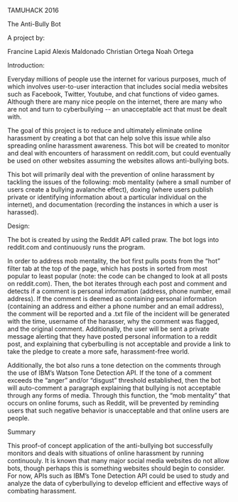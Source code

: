 TAMUHACK 2016


The Anti-Bully Bot


A project by:

Francine Lapid 
Alexis Maldonado 
Christian Ortega 
Noah Ortega

Introduction:

Everyday millions of people use the internet for various purposes, much of which involves user-to-user interaction that includes social media websites such as Facebook, Twitter, Youtube, and chat functions of video games. Although there are many nice people on the internet, there are many who are not and turn to cyberbullying -- an unacceptable act that must be dealt with.

The goal of this project is to reduce and ultimately eliminate online harassment by creating a bot that can help solve this issue while also spreading online harassment awareness. This bot will be created to monitor and deal with encounters of harassment on reddit.com, but could eventually be used on other websites assuming the websites allows anti-bullying bots.

This bot will primarily deal with the prevention of online harassment by tackling the issues of the following: mob mentality (where a small number of users create a bullying avalanche effect), doxing (where users publish private or identifying information about a particular individual on the internet), and documentation (recording the instances in which a user is harassed).

Design:

The bot is created by using the Reddit API called praw. The bot logs into reddit.com and continuously runs the program.

In order to address mob mentality, the bot first pulls posts from the “hot” filter tab at the top of the page, which has posts in sorted from most popular to least popular (note: the code can be changed to look at all posts on reddit.com). Then, the bot iterates through each post and comment and detects if a comment is personal information (address, phone number, email address). If the comment is deemed as containing personal information (containing an address and either a phone number and an email address), the comment will be reported and a .txt file of the incident will be generated with the time, username of the harasser, why the comment was flagged, and the original comment. Additionally, the user will be sent a private message alerting that they have posted personal information to a reddit post, and explaining that cyberbulling is not acceptable and provide a link to take the pledge to create a more safe, harassment-free world.

Additionally, the bot also runs a tone detection on the comments through the use of IBM’s Watson Tone Detection API. If the tone of a comment exceeds the “anger” and/or “disgust” threshold established, then the bot will auto-comment a paragraph explaining that bullying is not acceptable through any forms of media. Through this function, the “mob mentality” that occurs on online forums, such as Reddit, will be prevented by reminding users that such negative behavior is unacceptable and that online users are people.

Summary

This proof-of concept application of the anti-bullying bot successfully monitors and deals with situations of online harassment by running continuouly. It is known that many major social media websites do not allow bots, though perhaps this is something websites should begin to consider. For now, APIs such as IBM’s Tone Detection API could be used to study and analyze the data of cyberbullying to develop efficient and effective ways of combating harassment.
